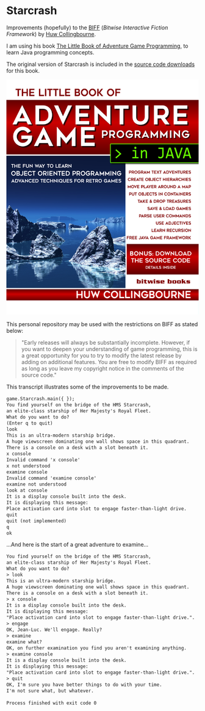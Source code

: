 # Starcrash

Improvements (hopefully) to the [BIFF](http://bitwisebooks.com/program-adventure-games-with-the-biff-framework/) (*Bitwise Interactive Fiction Framework*) by  [Huw Collingbourne](http://bitwisebooks.com/author/huw/).

I am using his book [The Little Book of Adventure Game Programming](http://bitwisebooks.com/little-book-of-adventure-game-programming-in-java/), to learn Java programming concepts.

The original version of Starcrash is included in the [source code downloads](http://bitwisebooks.com/source-code-downloads/) for this book.

![JavaAdventure_Medium](img\JavaAdventure_Medium.png)

This personal repository may be used with the restrictions on BIFF as stated below:

> "Early releases will always be substantially incomplete. However, if you  want to deepen your understanding of game programming, this is a great  opportunity for you to try to modify the latest release by adding on  additional features. You are free to modify BIFF as required as long as  you leave my copyright notice in the comments of the source code."

This transcript illustrates some of the improvements to be made.

```
game.Starcrash.main({ });
You find yourself on the bridge of the HMS Starcrash,
an elite-class starship of Her Majesty's Royal Fleet.
What do you want to do?
(Enter q to quit)
look
This is an ultra-modern starship bridge.
A huge viewscreen dominating one wall shows space in this quadrant.
There is a console on a desk with a slot beneath it.
x console
Invalid command 'x console'
x not understood
examine console
Invalid command 'examine console'
examine not understood
look at console
It is a display console built into the desk.
It is displaying this message:
Place activation card into slot to engage faster-than-light drive.
quit
quit (not implemented)
q
ok
```

...And here is the start of a great adventure to examine...

```
You find yourself on the bridge of the HMS Starcrash,
an elite-class starship of Her Majesty's Royal Fleet.
What do you want to do?
> look
This is an ultra-modern starship bridge.
A huge viewscreen dominating one wall shows space in this quadrant.
There is a console on a desk with a slot beneath it.
> x console
It is a display console built into the desk.
It is displaying this message:
"Place activation card into slot to engage faster-than-light drive.".
> engage
OK, Jean-Luc. We'll engage. Really?
> examine
examine what?
OK, on further examination you find you aren't examining anything.
> examine console
It is a display console built into the desk.
It is displaying this message:
"Place activation card into slot to engage faster-than-light drive.".
> quit
OK, I'm sure you have better things to do with your time.
I'm not sure what, but whatever.

Process finished with exit code 0
```

